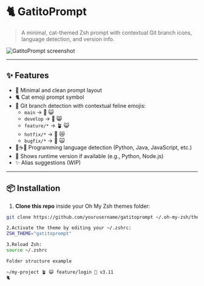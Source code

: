 # 🐈 GatitoPrompt

> A minimal, cat-themed Zsh prompt with contextual Git branch icons, language detection, and version info.

![GatitoPrompt screenshot](./screenshot.png)

---

## ✨ Features

- 🐾 Minimal and clean prompt layout
- 🐈 Cat emoji prompt symbol
- 🌿 Git branch detection with contextual feline emojis:
  - `main` → 🌿 😺
  - `develop` → 🌱 😸
  - `feature/*` → 🪴 😺
  - `hotfix/*` → 🍂 😿
  - `bugfix/*` → 🐞 🙀
- 🐍☕📜 Programming language detection (Python, Java, JavaScript, etc.)
- 🧪 Shows runtime version if available (e.g., Python, Node.js)
- ✨ Alias suggestions (WIP)

---

## 📦 Installation

1. **Clone this repo** inside your Oh My Zsh themes folder:

```bash
git clone https://github.com/yourusername/gatitoprompt ~/.oh-my-zsh/themes/gatitoprompt

2.Activate the theme by editing your ~/.zshrc:
ZSH_THEME="gatitoprompt"

3.Reload Zsh:
source ~/.zshrc

Folder structure example

~/my-project 🪴 😺 feature/login 🐍 v3.11
🐈 